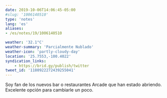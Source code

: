 ```yaml
---
date: 2019-10-06T14:06:45-05:00
#slug: '1006140510'
type: 'notes'
lang: 'es'
aliases:
- /es/notes/19/1006140510

weather: '32.1°C'
weather-summary: 'Parcialmente Nublado'
weather-icon: 'partly-cloudy-day'
location: '25.7553,-100.4022'
syndication_links:
    - https://brid.gy/publish/twitter
tweet_id: '1180922272439255041'
---
```

Soy fan de los nuevos bar o restaurantes Arcade que han estado abriendo.
Excelente opción para cambiarle un poco.
